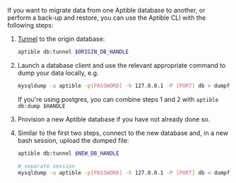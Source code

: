 If you want to migrate data from one Aptible database to another, or perform a back-up and restore, you can use the Aptible CLI with the following steps:


1. [Tunnel](https://support.aptible.com/topics/cli/how-to-connect-to-database-from-outside/) to the origin database:

    ```bash
    aptible db:tunnel $ORIGIN_DB_HANDLE
    ```

2. Launch a database client and use the relevant appropriate command to dump your data locally, e.g.

    ```bash
    mysqldump -u aptible -p[PASSWORD] -h 127.0.0.1 -P [PORT] db > dumpfilename.sql
    ```

    If you're using postgres, you can combine steps 1 and 2 with `aptible db:dump $HANDLE`


3.  Provision a new Aptible database if you have not already done so.

4. Similar to the first two steps, connect to the new database and, in a new bash session, upload the dumped file:

    ```bash
    aptible db:tunnel $NEW_DB_HANDLE

    # separate session
    mysqldump -u aptible -p[PASSWORD] -h 127.0.0.1 -P [PORT] db < dumpfilename.sql
    ```
